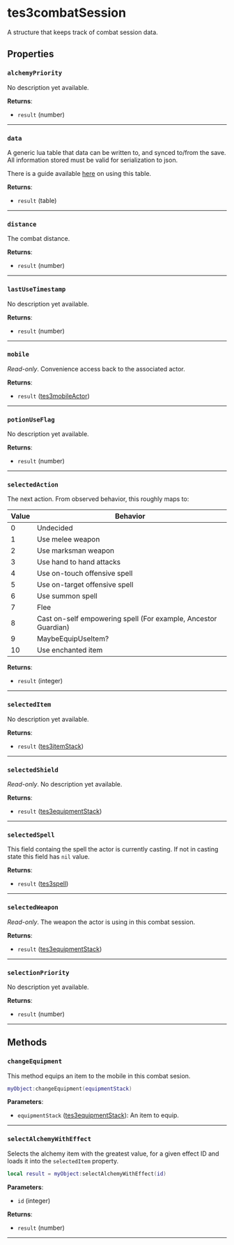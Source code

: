 # tes3combatSession
<div class="search_terms" style="display: none">tes3combatsession, combatsession</div>

<!---
	This file is autogenerated. Do not edit this file manually. Your changes will be ignored.
	More information: https://github.com/MWSE/MWSE/tree/master/docs
-->

A structure that keeps track of combat session data.

## Properties

### `alchemyPriority`
<div class="search_terms" style="display: none">alchemypriority</div>

No description yet available.

**Returns**:

* `result` (number)

***

### `data`
<div class="search_terms" style="display: none">data</div>

A generic lua table that data can be written to, and synced to/from the save. All information stored must be valid for serialization to json.

There is a guide available [here](https://mwse.github.io/MWSE/guides/storing-data/) on using this table.

**Returns**:

* `result` (table)

***

### `distance`
<div class="search_terms" style="display: none">distance</div>

The combat distance.

**Returns**:

* `result` (number)

***

### `lastUseTimestamp`
<div class="search_terms" style="display: none">lastusetimestamp</div>

No description yet available.

**Returns**:

* `result` (number)

***

### `mobile`
<div class="search_terms" style="display: none">mobile</div>

*Read-only*. Convenience access back to the associated actor.

**Returns**:

* `result` ([tes3mobileActor](../../types/tes3mobileActor))

***

### `potionUseFlag`
<div class="search_terms" style="display: none">potionuseflag</div>

No description yet available.

**Returns**:

* `result` (number)

***

### `selectedAction`
<div class="search_terms" style="display: none">selectedaction</div>

The next action. From observed behavior, this roughly maps to:

Value | Behavior
----- | ---------
0     | Undecided
1	  | Use melee weapon
2	  | Use marksman weapon
3	  | Use hand to hand attacks
4	  | Use on-touch offensive spell
5	  | Use on-target offensive spell
6	  | Use summon spell
7	  | Flee
8	  | Cast on-self empowering spell (For example, Ancestor Guardian)
9	  | MaybeEquipUseItem?
10	  | Use enchanted item


**Returns**:

* `result` (integer)

***

### `selectedItem`
<div class="search_terms" style="display: none">selecteditem</div>

No description yet available.

**Returns**:

* `result` ([tes3itemStack](../../types/tes3itemStack))

***

### `selectedShield`
<div class="search_terms" style="display: none">selectedshield</div>

*Read-only*. No description yet available.

**Returns**:

* `result` ([tes3equipmentStack](../../types/tes3equipmentStack))

***

### `selectedSpell`
<div class="search_terms" style="display: none">selectedspell</div>

This field containg the spell the actor is currently casting. If not in casting state this field has `nil` value.

**Returns**:

* `result` ([tes3spell](../../types/tes3spell))

***

### `selectedWeapon`
<div class="search_terms" style="display: none">selectedweapon</div>

*Read-only*. The weapon the actor is using in this combat session.

**Returns**:

* `result` ([tes3equipmentStack](../../types/tes3equipmentStack))

***

### `selectionPriority`
<div class="search_terms" style="display: none">selectionpriority</div>

No description yet available.

**Returns**:

* `result` (number)

***

## Methods

### `changeEquipment`
<div class="search_terms" style="display: none">changeequipment</div>

This method equips an item to the mobile in this combat sesion.

```lua
myObject:changeEquipment(equipmentStack)
```

**Parameters**:

* `equipmentStack` ([tes3equipmentStack](../../types/tes3equipmentStack)): An item to equip.

***

### `selectAlchemyWithEffect`
<div class="search_terms" style="display: none">selectalchemywitheffect</div>

Selects the alchemy item with the greatest value, for a given effect ID and loads it into the `selectedItem` property.

```lua
local result = myObject:selectAlchemyWithEffect(id)
```

**Parameters**:

* `id` (integer)

**Returns**:

* `result` (number)

***

